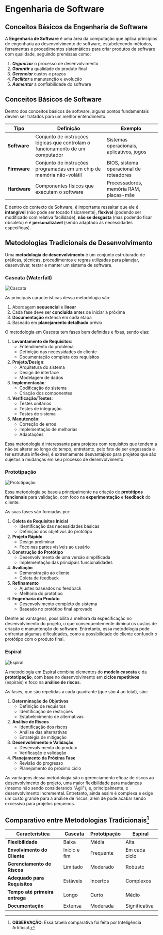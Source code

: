 # Engenharia de Software
## Conceitos Básicos da Engenharia de Software
A **Engenharia de Software** é uma área da computação que aplica princípios de engenharia ao desenvolvimento de software, estabelecendo métodos, ferramentas e procedimentos sistemáticos para criar produtos de software com qualidade, seguindo premissas como:
1. ***Organizar*** o processo de desenvolvimento
2. ***Garantir*** a qualidade do produto final
3. ***Gerenciar*** custos e prazos
4. ***Facilitar*** a manutenção e evolução
5. ***Aumentar*** a confiabilidade do software

## Conceitos Básicos de Software

Dentro dos conceitos básicos de software, alguns pontos fundamentais devem ser tratados para um melhor entendimento:

| Tipo | Definição | Exemplo |
|------|-----------|---------|
| **Software** | Conjunto de instruções lógicas que controlam o funcionamento de um computador | Sistemas operacionais, aplicativos, jogos |
| **Firmware** | Conjunto de instruções programadas em um chip de memória não-volátil | BIOS, sistema operacional de roteadores |
| **Hardware** | Componentes físicos que executam o software | Processadores, memória RAM, placas-mãe |

E dentro do contexto de Software, é importante ressaltar que ele é **intangível** (não pode ser tocado fisicamente), **flexível** (podendo ser modificado com relativa facilidade), **não se desgasta** (mas podendo ficar obsoleto) e é **personalizável** (sendo adaptado às necessidades específicas).

## Metodologias Tradicionais de Desenvolvimento
Uma **metodologia de desenvolvimento** é um conjunto estruturado de práticas, técnicas, procedimentos e regras utilizadas para planejar, desenvolver, testar e manter um sistema de software.

### Cascata (Waterfall)

![Cascata](https://upload.wikimedia.org/wikipedia/commons/0/08/Modelo_em_cascata.png)

As principais características dessa metodologia são:
1. Abordagem **sequencial** e **linear**
2. Cada fase deve ser **concluída** antes de iniciar a próxima
3. **Documentação** extensa em cada etapa
4. Baseado em **planejamento detalhado** prévio

O metodologia em Cascata tem fases bem definidas e fixas, sendo elas:
1. **Levantamento de Requisitos**:
   - Entendimento do problema
   - Definição das necessidades do cliente
   - Documentação completa dos requisitos
2. **Projeto/Design**:
   - Arquitetura do sistema
   - Design de interface
   - Modelagem de dados
3. **Implementação**:
   - Codificação do sistema
   - Criação dos componentes
4. **Verificação/Testes**:
   - Testes unitários
   - Testes de integração
   - Testes de sistema
5. **Manutenção**:
   - Correção de erros
   - Implementação de melhorias
   - Adaptações

Essa metodologia é interessante para projetos com requisitos que tendem a não se alterar ao longo do tempo, entretanto, pelo fato de ser engessada e ter estrutura inflexível, é extremamente desvantajoso para projetos que são sujeitos a mudanças em seu processo de desenvolvimento.

### Prototipação

![Prototipação](https://media.licdn.com/dms/image/v2/C4E12AQGdOYy34uwVtg/article-inline_image-shrink_400_744/article-inline_image-shrink_400_744/0/1586809505963?e=1746662400&v=beta&t=6wDPuI5RDX49Co78IXp-CN2wcwe9NhoIYi9u2HbHu_s)

Essa metodologia se baseia principalmente na criação de **protótipos funcionais** para validação, com foco na **experimentação** e **feedback** do cliente.

As suas fases são formadas por:
1. **Coleta de Requisitos Inicial** 
   - Identificação das necessidades básicas
   - Definição dos objetivos do protótipo
2. **Projeto Rápido** 
   - Design preliminar
   - Foco nas partes visíveis ao usuário
3. **Construção do Protótipo** 
   - Desenvolvimento de uma versão simplificada
   - Implementação das principais funcionalidades
4. **Avaliação** 
   - Demonstração ao cliente
   - Coleta de feedback
5. **Refinamento** 
   - Ajustes baseados no feedback
   - Melhoria do protótipo
6. **Engenharia do Produto** 
   - Desenvolvimento completo do sistema
   - Baseado no protótipo final aprovado

Dentre as vantagens, possibilita a melhora da especificação no desenvolvimento do projeto, o que consequentemente diminui os custos de criação e manuntenção do software. Entretanto, essa metodologia pode enfrentar algumas dificuldades, como a possibilidade do cliente confundir o protótipo com o produto final.

### Espiral

![Espiral](https://engenhariasoftware.wordpress.com/wp-content/uploads/2013/02/espiral.gif)

A metodologia em Espiral combina elementos do **modelo cascata** e da **prototipação**, com base no desenvolvimento em **ciclos repetitivos** (espirais) e foco na **análise de riscos**.

As fases, que são repetidas a cada quadrante (que são 4 ao total), são:
1. **Determinação de Objetivos**
   - Definição de requisitos
   - Identificação de restrições
   - Estabelecimento de alternativas
2. **Análise de Riscos** 
   - Identificação dos riscos
   - Análise das alternativas
   - Estratégia de mitigação
3. **Desenvolvimento e Validação** 
   - Desenvolvimento do produto
   - Verificação e validação
4. **Planejamento da Próxima Fase** 
   - Revisão do progresso
   - Planejamento do próximo ciclo

As vantagens dessa metodologia são o gerenciamento eficaz de riscos ao desenvolvimento do projeto, uma maior flexibilidade para mudanças (mesmo não sendo considerando "Ágil"), e, principalmente, o desenvolvimento incremental. Entretanto, ainda assim é complexa e exige um custo grande para a análise de riscos, além de pode acabar sendo excessivo para projetos pequenos.

## Comparativo entre Metodologias Tradicionais[^1]

| Característica | Cascata | Prototipação | Espiral |
|----------------|---------|--------------|---------|
| **Flexibilidade** | Baixa | Média | Alta |
| **Envolvimento do Cliente** | Início e fim | Frequente | Em cada ciclo |
| **Gerenciamento de Riscos** | Limitado | Moderado | Robusto |
| **Adequado para Requisitos** | Estáveis | Incertos | Complexos |
| **Tempo até primeira entrega** | Longo | Curto | Médio |
| **Documentação** | Extensa | Moderada | Significativa |

[^1]: **OBSERVAÇÃO**: Essa tabela comparativa foi feita por Inteligência Artificial.
